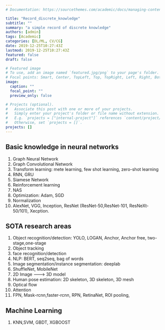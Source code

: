 ```yaml
---
# Documentation: https://sourcethemes.com/academic/docs/managing-content/

title: "Record_discrete_knowledge"
subtitle: ""
summary: "a simple record of discrete knowledge"
authors: [admin]
tags: [Academic]
categories: [DL/ML, CV/CG]
date: 2019-12-25T10:27:43Z
lastmod: 2019-12-25T10:27:43Z
featured: false
draft: false

# Featured image
# To use, add an image named `featured.jpg/png` to your page's folder.
# Focal points: Smart, Center, TopLeft, Top, TopRight, Left, Right, BottomLeft, Bottom, BottomRight.
image:
  caption: ""
  focal_point: ""
  preview_only: false

# Projects (optional).
#   Associate this post with one or more of your projects.
#   Simply enter your project's folder or file name without extension.
#   E.g. `projects = ["internal-project"]` references `content/project/deep-learning/index.md`.
#   Otherwise, set `projects = []`.
projects: []
---
```

## Basic knowledge in neural networks
1. Graph Neural Network
2. Graph Convolutional Network
3. Transform learning: mete learning, few shot learning, zero-shot learning
4. RNN, GRU
5. Siamese Network
6. Reinforcement learning
7. NAS
8. Optimization: Adam, SGD
9. Normalization
10. AlexNet, VGG, Inception, ResNet (ResNet-50,ResNet-101, ResNeXt-50/101), Xecption.
## SOTA research areas
1. Object recognition/detection: YOLO, LOGAN, Anchor, Anchor free, two-stage,one-stage
2. Object tracking
3. face recognition/detection
4. NLP: BERT, seq2seq, bag of words
5. Image segmentation/instance segmentation: deeplab
6. ShuffleNet, MobileNet
7. 2D Image ---> 3D model
8. Human pose estimation: 2D skeleton, 3D skeleton, 3D mesh
9. Optical flow
10. Attention
11. FPN, Mask-rcnn,faster-rcnn, RPN, RetinaNet, ROI pooling,
## Machine Learning
1. KNN,SVM, GBDT, XGBOOST
